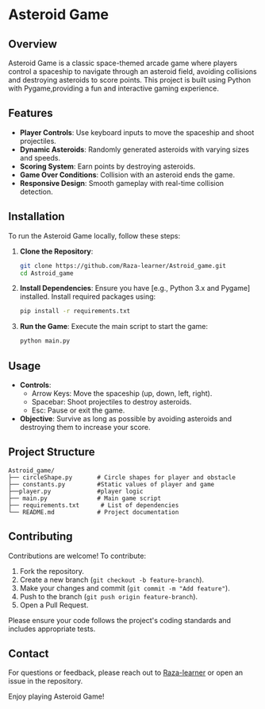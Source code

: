 # Asteroid Game

## Overview
Asteroid Game is a classic space-themed arcade game where players control a spaceship to navigate through an asteroid field, avoiding collisions and destroying asteroids to score points. This project is built using Python with Pygame,providing a fun and interactive gaming experience.

## Features
- **Player Controls**: Use keyboard inputs to move the spaceship and shoot projectiles.
- **Dynamic Asteroids**: Randomly generated asteroids with varying sizes and speeds.
- **Scoring System**: Earn points by destroying asteroids.
- **Game Over Conditions**: Collision with an asteroid ends the game.
- **Responsive Design**: Smooth gameplay with real-time collision detection.

## Installation
To run the Asteroid Game locally, follow these steps:

1. **Clone the Repository**:
   ```bash
   git clone https://github.com/Raza-learner/Astroid_game.git
   cd Astroid_game
   ```

2. **Install Dependencies**:
   Ensure you have [e.g., Python 3.x and Pygame] installed. Install required packages using:
   ```bash
   pip install -r requirements.txt
   ```

3. **Run the Game**:
   Execute the main script to start the game:
   ```bash
   python main.py
   ```

## Usage
- **Controls**:
  - Arrow Keys: Move the spaceship (up, down, left, right).
  - Spacebar: Shoot projectiles to destroy asteroids.
  - Esc: Pause or exit the game.
- **Objective**: Survive as long as possible by avoiding asteroids and destroying them to increase your score.

## Project Structure
```
Astroid_game/
├── circleShape.py       # Circle shapes for player and obstacle
├── constants.py         #Static values of player and game
├──player.py             #player logic      
├── main.py              # Main game script
├── requirements.txt      # List of dependencies
└── README.md            # Project documentation
```

## Contributing
Contributions are welcome! To contribute:
1. Fork the repository.
2. Create a new branch (`git checkout -b feature-branch`).
3. Make your changes and commit (`git commit -m "Add feature"`).
4. Push to the branch (`git push origin feature-branch`).
5. Open a Pull Request.

Please ensure your code follows the project's coding standards and includes appropriate tests.

## Contact
For questions or feedback, please reach out to [Raza-learner](https://github.com/Raza-learner) or open an issue in the repository.

Enjoy playing Asteroid Game!
